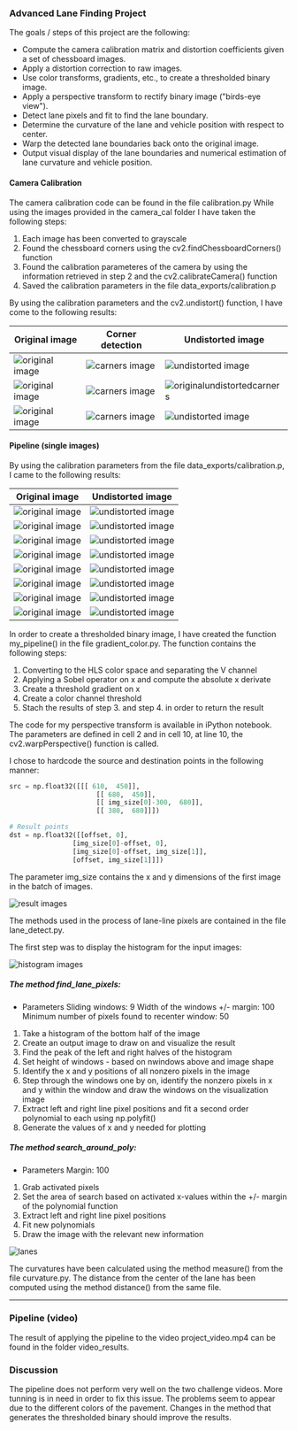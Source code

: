 
### Advanced Lane Finding Project

The goals / steps of this project are the following:

* Compute the camera calibration matrix and distortion coefficients given a set of chessboard images.
* Apply a distortion correction to raw images.
* Use color transforms, gradients, etc., to create a thresholded binary image.
* Apply a perspective transform to rectify binary image ("birds-eye view").
* Detect lane pixels and fit to find the lane boundary.
* Determine the curvature of the lane and vehicle position with respect to center.
* Warp the detected lane boundaries back onto the original image.
* Output visual display of the lane boundaries and numerical estimation of lane curvature and vehicle position.



#### Camera Calibration

The camera calibration code can be found in the file calibration.py
While using the images provided in the camera_cal folder I have taken the following steps:
1. Each image has been converted to grayscale 
2. Found the chessboard corners using the cv2.findChessboardCorners() function
3. Found the calibration parameteres of the camera by using the information retrieved in step 2 and the cv2.calibrateCamera() function
4. Saved the calibration parameters in the file data_exports/calibration.p

By using the calibration parameters and the cv2.undistort() function, I have come to the following results:

Original image | Corner detection | Undistorted image  
------------ | ------------- | ------------- 
![original image](https://raw.githubusercontent.com/sorix6/CarND-Advanced-Lane-Lines/master/camera_cal/calibration2.jpg) | ![carners image](https://raw.githubusercontent.com/sorix6/CarND-Advanced-Lane-Lines/master/outputs/corners_calibration2.jpg) | ![undistorted image](https://raw.githubusercontent.com/sorix6/CarND-Advanced-Lane-Lines/master/outputs/undist_calibration2.jpg)
![original image](https://raw.githubusercontent.com/sorix6/CarND-Advanced-Lane-Lines/master/camera_cal/calibration9.jpg) | ![carners image](https://raw.githubusercontent.com/sorix6/CarND-Advanced-Lane-Lines/master/outputs/corners_calibration9.jpg) | ![originalundistortedcarners](https://raw.githubusercontent.com/sorix6/CarND-Advanced-Lane-Lines/master/outputs/undist_calibration9.jpg)
![original image](https://raw.githubusercontent.com/sorix6/CarND-Advanced-Lane-Lines/master/camera_cal/calibration13.jpg) | ![carners image](https://raw.githubusercontent.com/sorix6/CarND-Advanced-Lane-Lines/master/outputs/corners_calibration13.jpg) | ![undistorted image](https://raw.githubusercontent.com/sorix6/CarND-Advanced-Lane-Lines/master/outputs/undist_calibration13.jpg)


#### Pipeline (single images)

By using the calibration parameters from the file data_exports/calibration.p, I came to the following results:

Original image | Undistorted image  
------------ | -------------
![original image](https://raw.githubusercontent.com/sorix6/CarND-Advanced-Lane-Lines/master/test_images/straight_lines1.jpg) | ![undistorted image](https://raw.githubusercontent.com/sorix6/CarND-Advanced-Lane-Lines/master/outputs/undist_straight_lines1.jpg)
![original image](https://raw.githubusercontent.com/sorix6/CarND-Advanced-Lane-Lines/master/test_images/straight_lines2.jpg) | ![undistorted image](https://raw.githubusercontent.com/sorix6/CarND-Advanced-Lane-Lines/master/outputs/undist_straight_lines2.jpg)
![original image](https://raw.githubusercontent.com/sorix6/CarND-Advanced-Lane-Lines/master/test_images/test1.jpg) | ![undistorted image](https://raw.githubusercontent.com/sorix6/CarND-Advanced-Lane-Lines/master/outputs/undist_test1.jpg)
![original image](https://raw.githubusercontent.com/sorix6/CarND-Advanced-Lane-Lines/master/test_images/test2.jpg) | ![undistorted image](https://raw.githubusercontent.com/sorix6/CarND-Advanced-Lane-Lines/master/outputs/undist_test2.jpg)
![original image](https://raw.githubusercontent.com/sorix6/CarND-Advanced-Lane-Lines/master/test_images/test3.jpg) | ![undistorted image](https://raw.githubusercontent.com/sorix6/CarND-Advanced-Lane-Lines/master/outputs/undist_test3.jpg)
![original image](https://raw.githubusercontent.com/sorix6/CarND-Advanced-Lane-Lines/master/test_images/test4.jpg) | ![undistorted image](https://raw.githubusercontent.com/sorix6/CarND-Advanced-Lane-Lines/master/outputs/undist_test4.jpg)
![original image](https://raw.githubusercontent.com/sorix6/CarND-Advanced-Lane-Lines/master/test_images/test5.jpg) | ![undistorted image](https://raw.githubusercontent.com/sorix6/CarND-Advanced-Lane-Lines/master/outputs/undist_test5.jpg)
![original image](https://raw.githubusercontent.com/sorix6/CarND-Advanced-Lane-Lines/master/test_images/test6.jpg) | ![undistorted image](https://raw.githubusercontent.com/sorix6/CarND-Advanced-Lane-Lines/master/outputs/undist_test6.jpg)


In order to create a thresholded binary image, I have created the function my_pipeline() in the file gradient_color.py. The function contains the following steps:
1. Converting to the HLS color space and separating the V channel
2. Applying a Sobel operator on x and compute the absolute x derivate
3. Create a threshold gradient on x
4. Create a color channel threshold
5. Stach the results of step 3. and step 4. in order to return the result


The code for my perspective transform is available in iPython notebook. The parameters are defined in cell 2 and in cell 10, at line 10, the cv2.warpPerspective() function is called.

I chose to hardcode the source and destination points in the following manner:

```python
src = np.float32([[[ 610,  450]], 
                      [[ 680,  450]], 
                      [[ img_size[0]-300,  680]],
                      [[ 380,  680]]])

# Result points        
dst = np.float32([[offset, 0], 
                [img_size[0]-offset, 0], 
                [img_size[0]-offset, img_size[1]], 
                [offset, img_size[1]]])

```

The parameter img_size contains the x and y dimensions of the first image in the batch of images.

![result images](https://raw.githubusercontent.com/sorix6/CarND-Advanced-Lane-Lines/master/output_images/undistorted_color_warped.JPG)


The methods used in the process of lane-line pixels are contained in the file lane_detect.py.

The first step was to display the histogram for the input images:

![histogram images](https://raw.githubusercontent.com/sorix6/CarND-Advanced-Lane-Lines/master/output_images/histograms.jpg)


##### The method  find_lane_pixels:
* Parameters
Sliding windows: 9
Width of the windows +/- margin: 100
Minimum number of pixels found to recenter window: 50
  
1. Take a histogram of the bottom half of the image
2. Create an output image to draw on and visualize the result
3. Find the peak of the left and right halves of the histogram
4. Set height of windows - based on nwindows above and image shape
5. Identify the x and y positions of all nonzero pixels in the image
6. Step through the windows one by on, identify the nonzero pixels in x and y within the window and draw the windows on the visualization image
7. Extract left and right line pixel positions and fit a second order polynomial to each using np.polyfit()
8. Generate the values of x and y needed for plotting

##### The method search_around_poly:
* Parameters
Margin: 100

1. Grab activated pixels
2. Set the area of search based on activated x-values within the +/- margin of the polynomial function
3. Extract left and right line pixel positions
4. Fit new polynomials
5. Draw the image with the relevant new information

![lanes](https://raw.githubusercontent.com/sorix6/CarND-Advanced-Lane-Lines/master/output_images/window_lanes.JPG)


The curvatures have been calculated using the method measure() from the file curvature.py. The distance from the center of the lane has been computed using the method distance() from the same file.

---

### Pipeline (video)

The result of applying the pipeline to the video project_video.mp4 can be found in the folder video_results.

### Discussion

The pipeline does not perform very well on the two challenge videos. More tunning is in need in order to fix this issue. 
The problems seem to appear due to the different colors of the pavement. Changes in the method that generates the thresholded binary should improve the results.